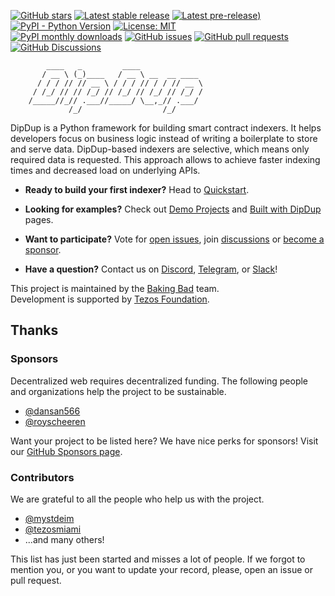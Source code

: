 [![GitHub stars](https://img.shields.io/github/stars/dipdup-io/dipdup?color=2c2c2c)](https://github.com/dipdup-io/dipdup)
[![Latest stable release](https://img.shields.io/github/v/release/dipdup-io/dipdup?label=stable%20release&color=2c2c2c)](https://github.com/dipdup-io/dipdup/releases)
[![Latest pre-release)](https://img.shields.io/github/v/release/dipdup-io/dipdup?include_prereleases&label=latest%20release&color=2c2c2c)](https://github.com/dipdup-io/dipdup/releases)
[![PyPI - Python Version](https://img.shields.io/pypi/pyversions/dipdup?color=2c2c2c)](https://www.python.org)
[![License: MIT](https://img.shields.io/github/license/dipdup-io/dipdup?color=2c2c2c)](https://github.com/dipdup-io/dipdup/blob/master/LICENSE)
<br>
[![PyPI monthly downloads](https://img.shields.io/pypi/dm/dipdup?color=2c2c2c)](https://pypi.org/project/dipdup/)
[![GitHub issues](https://img.shields.io/github/issues/dipdup-io/dipdup?color=2c2c2c)](https://github.com/dipdup-io/dipdup/issues)
[![GitHub pull requests](https://img.shields.io/github/issues-pr/dipdup-io/dipdup?color=2c2c2c)](https://github.com/dipdup-io/dipdup/pulls)
[![GitHub Discussions](https://img.shields.io/github/discussions/dipdup-io/dipdup?color=2c2c2c)](https://github.com/dipdup-io/dipdup/discussions)

```text
        ____   _         ____              
       / __ \ (_)____   / __ \ __  __ ____ 
      / / / // // __ \ / / / // / / // __ \
     / /_/ // // /_/ // /_/ // /_/ // /_/ /
    /_____//_// .___//_____/ \__,_// .___/ 
             /_/                  /_/      
```

DipDup is a Python framework for building smart contract indexers. It helps developers focus on business logic instead of writing a boilerplate to store and serve data. DipDup-based indexers are selective, which means only required data is requested. This approach allows to achieve faster indexing times and decreased load on underlying APIs.

* **Ready to build your first indexer?** Head to [Quickstart](https://docs.dipdup.io/quickstart).

* **Looking for examples?** Check out [Demo Projects](https://docs.dipdup.io/examples/demo-projects) and [Built with DipDup](https://docs.dipdup.io/examples/built-with-dipdup) pages.

* **Want to participate?** Vote for [open issues](https://github.com/dipdup-io/dipdup/issues?q=is%3Aissue+is%3Aopen+sort%3Aupdated-desc), join [discussions](https://github.com/dipdup-io/dipdup/discussions) or [become a sponsor](https://github.com/sponsors/dipdup-io).

* **Have a question?** Contact us on [Discord](https://discord.com/invite/RcPGSdcVSx), [Telegram](https://t.me/baking_bad_chat), or [Slack](https://tezos-dev.slack.com/archives/CV5NX7F2L)!

This project is maintained by the [Baking Bad](https://bakingbad.dev/) team.
<br>
Development is supported by [Tezos Foundation](https://tezos.foundation/).

## Thanks

### Sponsors

Decentralized web requires decentralized funding. The following people and organizations help the project to be sustainable.

- [@dansan566](https://github.com/dansan566)
- [@royscheeren](https://github.com/royscheeren)

Want your project to be listed here? We have nice perks for sponsors! Visit our [GitHub Sponsors page](https://github.com/sponsors/dipdup-io).

### Contributors

We are grateful to all the people who help us with the project.

- [@mystdeim](https://github.com/mystdeim)
- [@tezosmiami](https://github.com/tezosmiami)
- ...and many others!

This list has just been started and misses a lot of people. If we forgot to mention you, or you want to update your record, please, open an issue or pull request.
